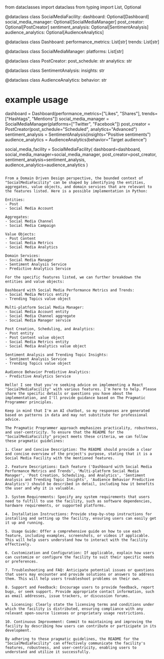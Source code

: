 from dataclasses import dataclass
from typing import List, Optional

@dataclass
class SocialMediaFacility:
    dashboard: Optional[Dashboard]
    social_media_manager: Optional[SocialMediaManager]
    post_creator: Optional[PostCreator]
    sentiment_analysis: Optional[SentimentAnalysis]
    audience_analytics: Optional[AudienceAnalytics]

@dataclass
class Dashboard:
    performance_metrics: List[str]
    trends: List[str]

@dataclass
class SocialMediaManager:
    platforms: List[str]

@dataclass
class PostCreator:
    post_schedule: str
    analytics: str

@dataclass
class SentimentAnalysis:
    insights: str

@dataclass
class AudienceAnalytics:
    behavior: str


# example usage

dashboard = Dashboard(performance_metrics=["Likes", "Shares"], trends=["Hashtags", "Mentions"])
social_media_manager = SocialMediaManager(platforms=["Twitter", "Facebook"])
post_creator = PostCreator(post_schedule="Scheduled", analytics="Advanced")
sentiment_analysis = SentimentAnalysis(insights="Positive sentiments")
audience_analytics = AudienceAnalytics(behavior="Target audience")

social_media_facility = SocialMediaFacility(
    dashboard=dashboard,
    social_media_manager=social_media_manager,
    post_creator=post_creator,
    sentiment_analysis=sentiment_analysis,
    audience_analytics=audience_analytics
)

```

From a Domain Driven Design perspective, the bounded context of "SocialMediaFacility" can be shaped by identifying the entities, aggregates, value objects, and domain services that are relevant to the features listed. Here is a possible implementation in Python:

Entities:
- Post
- Social Media Account

Aggregates:
- Social Media Channel
- Social Media Campaign

Value Objects:
- Post Content
- Social Media Metrics
- Social Media Analytics

Domain Services:
- Social Media Manager
- Sentiment Analysis Service
- Predictive Analytics Service

For the specific features listed, we can further breakdown the entities and value objects:

Dashboard with Social Media Performance Metrics and Trends:
- Social Media Metrics entity
- Trending Topics value object

Multi-platform Social Media Manager:
- Social Media Account entity
- Social Media Channel aggregate
- Social Media Manager service

Post Creation, Scheduling, and Analytics:
- Post entity
- Post Content value object
- Social Media Metrics entity
- Social Media Analytics value object

Sentiment Analysis and Trending Topic Insights:
- Sentiment Analysis Service
- Trending Topics value object

Audience Behavior Predictive Analytics:
- Predictive Analytics Service

Hello! I see that you're seeking advice on implementing a React "SocialMediaFacility" with various features. I'm here to help. Please share the specific details or questions you have about the implementation, and I'll provide guidance based on The Pragmatic Programmer principles.

Keep in mind that I'm an AI chatbot, so my responses are generated based on patterns in data and may not substitute for professional advice.

The Pragmatic Programmer approach emphasizes practicality, robustness, and user-centricity. To ensure that the README for the "SocialMediaFacility" project meets these criteria, we can follow these pragmatic guidelines:

1. Clear and Concise Description: The README should provide a clear and concise overview of the project's purpose, stating that it is a Social Media Facility with the mentioned features.

2. Feature Descriptions: Each feature ('Dashboard with Social Media Performance Metrics and Trends', 'Multi-platform Social Media Manager', 'Post Creation, Scheduling, and Analytics', 'Sentiment Analysis and Trending Topic Insights', 'Audience Behavior Predictive Analytics') should be described in detail, including how it benefits the user and why it is valuable.

3. System Requirements: Specify any system requirements that users need to fulfill to use the facility, such as software dependencies, hardware requirements, or supported platforms.

4. Installation Instructions: Provide step-by-step instructions for installing and setting up the facility, ensuring users can easily get it up and running.

5. Usage Guide: Offer a comprehensive guide on how to use each feature, including examples, screenshots, or videos if applicable. This will help users understand how to interact with the facility effectively.

6. Customization and Configuration: If applicable, explain how users can customize or configure the facility to suit their specific needs or preferences.

7. Troubleshooting and FAQ: Anticipate potential issues or questions that users may encounter and provide solutions or answers to address them. This will help users troubleshoot problems on their own.

8. Support and Feedback: Encourage users to provide feedback, report bugs, or seek support. Provide appropriate contact information, such as email addresses, issue trackers, or discussion forums.

9. Licensing: Clearly state the licensing terms and conditions under which the facility is distributed, ensuring compliance with any relevant open-source licenses or proprietary usage restrictions.

10. Continuous Improvement: Commit to maintaining and improving the facility by describing how users can contribute or participate in its development.

By adhering to these pragmatic guidelines, the README for the "SocialMediaFacility" can effectively communicate the facility's features, robustness, and user-centricity, enabling users to understand and utilize it successfully.